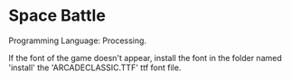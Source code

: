Space Battle
===============

Programming Language: Processing.

If the font of the game doesn't appear, install the font in the folder named 'install' the 'ARCADECLASSIC.TTF' ttf font file.
